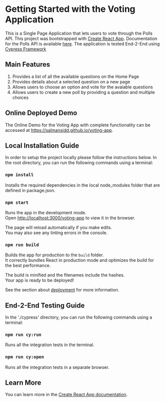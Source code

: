 # Getting Started with the Voting Application

This is a Single Page Application that lets users to vote through the Polls API.
This project was bootstrapped with [Create React App](https://github.com/facebook/create-react-app).
Documentation for the Polls API is available [here](https://pollsapi.docs.apiary.io/).
The application is tested End-2-End using [Cypress Framework](https://www.cypress.io/)

## Main Features

1. Provides a list of all the available questions on the Home Page
2. Provides details about a selected question on a new page
3. Allows users to choose an option and vote for the avaiable questions
4. Allows users to create a new poll by providing a question and multiple choices

## Online Deployed Demo

The Online Demo for the Voting App with complete functionality can be accessed at https://salmansidd.github.io/voting-app.

## Local Installation Guide

In order to setup the project locally please follow the instructions below. In the root directory, you can run the following commands using a terminal:

### `npm install`

Installs the required dependencies in the local node_modules folder that are defined in package.json.

### `npm start`

Runs the app in the development mode.\
Open [http://localhost:3000/voting-app](http://localhost:3000/voting-app) to view it in the browser.

The page will reload automatically if you make edits.\
You may also see any linting errors in the console.

### `npm run build`

Builds the app for production to the `build` folder.\
It correctly bundles React in production mode and optimizes the build for the best performance.

The build is minified and the filenames include the hashes.\
Your app is ready to be deployed!

See the section about [deployment](https://facebook.github.io/create-react-app/docs/deployment) for more information.

## End-2-End Testing Guide

In the './cypress' directory, you can run the following commands using a terminal:

### `npm run cy:run`

Runs all the integration tests in the terminal.

### `npm run cy:open`

Runs all the integration tests in a separate browser.

## Learn More

You can learn more in the [Create React App documentation](https://facebook.github.io/create-react-app/docs/getting-started).
